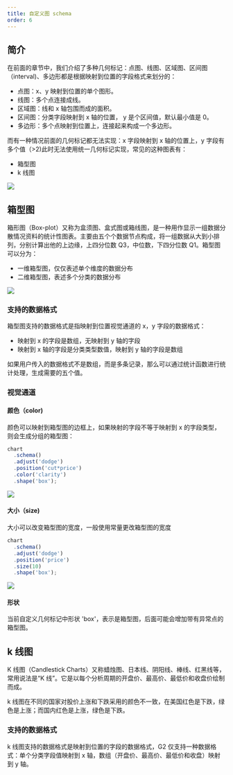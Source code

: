 ```yaml
---
title: 自定义图 schema
order: 6
---
```


## 简介

在前面的章节中，我们介绍了多种几何标记：点图、线图、区域图、区间图（interval)、多边形都是根据映射到位置的字段格式来划分的：

- 点图：x、y 映射到位置的单个图形。
- 线图：多个点连接成线。
- 区域图：线和 x 轴包围而成的面积。
- 区间图：分类字段映射到 x 轴的位置， y 是个区间值，默认最小值是 0。
- 多边形：多个点映射到位置上，连接起来构成一个多边形。

而有一种情况前面的几何标记都无法实现：x 字段映射到 x 轴的位置上，y 字段有多个值（>2)此时无法使用统一几何标记实现，常见的这种图表有：

- 箱型图
- k 线图

![](https://zos.alipayobjects.com/basement/skylark/0ad680ae14791872780536142d17cd/attach/4080/900/image.png#align=left&display=inline&height=251&originHeight=251&originWidth=945&status=done&style=none&width=945)

## 箱型图

箱形图（Box-plot）又称为盒须图、盒式图或箱线图，是一种用作显示一组数据分散情况资料的统计性图表。主要由五个个数据节点构成，将一组数据从大到小排列，分别计算出他的上边缘，上四分位数 Q3，中位数，下四分位数 Q1。箱型图可以分为：

- 一维箱型图，仅仅表述单个维度的数据分布
- 二维箱型图，表述多个分类的数据分布

![](https://zos.alipayobjects.com/basement/skylark/0ad6383d14791872949264824d7565/attach/4080/900/image.png#align=left&display=inline&height=245&originHeight=245&originWidth=880&status=done&style=none&width=880)

### 支持的数据格式

箱型图支持的数据格式是指映射到位置视觉通道的 x，y 字段的数据格式：

- 映射到 x 的字段是数组，无映射到 y 轴的字段
- 映射到 x 轴的字段是分类类型数值，映射到 y 轴的字段是数组

如果用户传入的数据格式不是数组，而是多条记录，那么可以通过统计函数进行统计处理，生成需要的五个值。

### 视觉通道

#### 颜色（color)

颜色可以映射到箱型图的边框上，如果映射的字段不等于映射到 x 的字段类型，则会生成分组的箱型图：

```javascript
chart
  .schema()
  .adjust('dodge')
  .position('cut*price')
  .color('clarity')
  .shape('box');
```

![](https://zos.alipayobjects.com/basement/skylark/0ad680ae14791873655806931d17d3/attach/4080/900/image.png#align=left&display=inline&height=461&originHeight=461&originWidth=946&status=done&style=none&width=946)

#### 大小（size)

大小可以改变箱型图的宽度，一般使用常量更改箱型图的宽度

```javascript
chart
  .schema()
  .adjust('dodge')
  .position('price')
  .size(10)
  .shape('box');
```

![](https://zos.alipayobjects.com/basement/skylark/0ad680ae14791873851254704d17c0/attach/4080/900/image.png#align=left&display=inline&height=351&originHeight=351&originWidth=892&status=done&style=none&width=892)

#### 形状

当前自定义几何标记中形状 'box'，表示是箱型图，后面可能会增加带有异常点的箱型图。

## k 线图

K 线图（Candlestick Charts）又称蜡烛图、日本线、阴阳线、棒线、红黑线等，常用说法是“K 线”。它是以每个分析周期的开盘价、最高价、最低价和收盘价绘制而成。

k 线图在不同的国家对股价上涨和下跌采用的颜色不一致，在美国红色是下跌，绿色是上涨；而国内红色是上涨，绿色是下跌。

### 支持的数据格式

k 线图支持的数据格式是映射到位置的字段的数据格式，G2 仅支持一种数据格式：单个分类字段值映射到 x 轴，数组（开盘价、最高价、最低价和收盘）映射到 y 轴。
